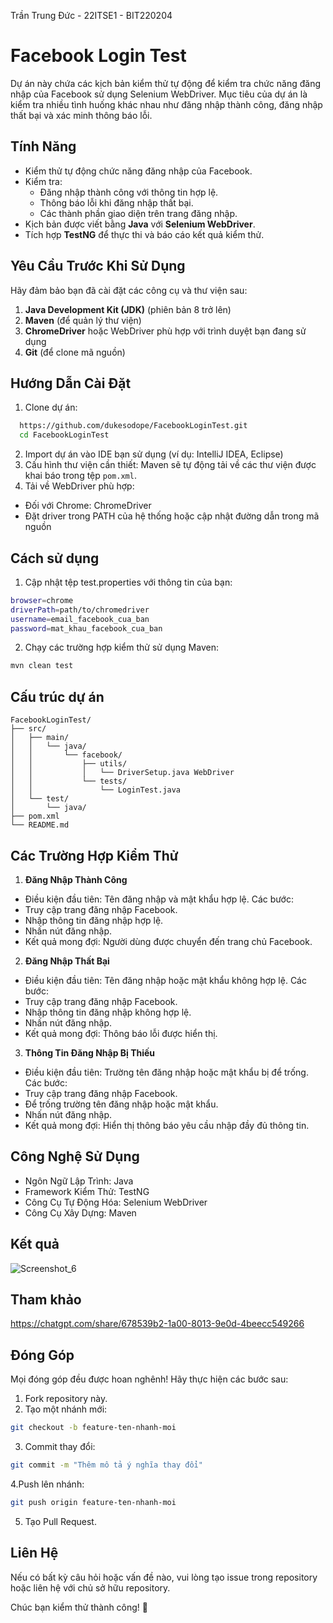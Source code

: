 Trần Trung Đức - 22ITSE1 - BIT220204
# Facebook Login Test
Dự án này chứa các kịch bản kiểm thử tự động để kiểm tra chức năng đăng nhập của Facebook sử dụng Selenium WebDriver. Mục tiêu của dự án là kiểm tra nhiều tình huống khác nhau như đăng nhập thành công, đăng nhập thất bại và xác minh thông báo lỗi.

## Tính Năng
- Kiểm thử tự động chức năng đăng nhập của Facebook.
- Kiểm tra:
  - Đăng nhập thành công với thông tin hợp lệ.
  - Thông báo lỗi khi đăng nhập thất bại.
  - Các thành phần giao diện trên trang đăng nhập.
- Kịch bản được viết bằng **Java** với **Selenium WebDriver**.
- Tích hợp **TestNG** để thực thi và báo cáo kết quả kiểm thử.
## Yêu Cầu Trước Khi Sử Dụng
Hãy đảm bảo bạn đã cài đặt các công cụ và thư viện sau:
1. **Java Development Kit (JDK)** (phiên bản 8 trở lên)
2. **Maven** (để quản lý thư viện)
3. **ChromeDriver** hoặc WebDriver phù hợp với trình duyệt bạn đang sử dụng
4. **Git** (để clone mã nguồn)

## Hướng Dẫn Cài Đặt

1. Clone dự án:
```bash
  https://github.com/dukesodope/FacebookLoginTest.git
  cd FacebookLoginTest
```
2. Import dự án vào IDE bạn sử dụng (ví dụ: IntelliJ IDEA, Eclipse)
3. Cấu hình thư viện cần thiết: Maven sẽ tự động tải về các thư viện được khai báo trong tệp `pom.xml`.
4. Tải về WebDriver phù hợp:
- Đối với Chrome: ChromeDriver
- Đặt driver trong PATH của hệ thống hoặc cập nhật đường dẫn trong mã nguồn

## Cách sử dụng
1. Cập nhật tệp test.properties với thông tin của bạn:
```bash
browser=chrome
driverPath=path/to/chromedriver
username=email_facebook_cua_ban
password=mat_khau_facebook_cua_ban
```
2. Chạy các trường hợp kiểm thử sử dụng Maven:
```bash
mvn clean test
```
## Cấu trúc dự án
    FacebookLoginTest/
    ├── src/
    │   ├── main/
    │   │   └── java/
    │   │       └── facebook/
    │   │           ├── utils/                 
    │   │           │   └── DriverSetup.java WebDriver
    │   │           └── tests/                
    │   │               └── LoginTest.java   
    │   └── test/
    │       └── java/                      
    ├── pom.xml                              
    └── README.md                           
## Các Trường Hợp Kiểm Thử
1. **Đăng Nhập Thành Công**
- Điều kiện đầu tiên: Tên đăng nhập và mật khẩu hợp lệ.
Các bước:
- Truy cập trang đăng nhập Facebook.
- Nhập thông tin đăng nhập hợp lệ.
- Nhấn nút đăng nhập.
- Kết quả mong đợi: Người dùng được chuyển đến trang chủ Facebook.
2. **Đăng Nhập Thất Bại**
- Điều kiện đầu tiên: Tên đăng nhập hoặc mật khẩu không hợp lệ.
Các bước:
- Truy cập trang đăng nhập Facebook.
- Nhập thông tin đăng nhập không hợp lệ.
- Nhấn nút đăng nhập.
- Kết quả mong đợi: Thông báo lỗi được hiển thị.
3. **Thông Tin Đăng Nhập Bị Thiếu**
- Điều kiện đầu tiên: Trường tên đăng nhập hoặc mật khẩu bị để trống.
Các bước:
- Truy cập trang đăng nhập Facebook.
- Để trống trường tên đăng nhập hoặc mật khẩu.
- Nhấn nút đăng nhập.
- Kết quả mong đợi: Hiển thị thông báo yêu cầu nhập đầy đủ thông tin.
## Công Nghệ Sử Dụng
- Ngôn Ngữ Lập Trình: Java
- Framework Kiểm Thử: TestNG
- Công Cụ Tự Động Hóa: Selenium WebDriver
- Công Cụ Xây Dựng: Maven
## Kết quả
![Screenshot_6](https://github.com/user-attachments/assets/c923c3df-5716-4d8f-835b-997d0beac81a)

## Tham khảo
https://chatgpt.com/share/678539b2-1a00-8013-9e0d-4beecc549266
## Đóng Góp
Mọi đóng góp đều được hoan nghênh! Hãy thực hiện các bước sau:

1. Fork repository này.
2. Tạo một nhánh mới:
```bash
git checkout -b feature-ten-nhanh-moi
```
3. Commit thay đổi:
```bash
git commit -m "Thêm mô tả ý nghĩa thay đổi"
```
4.Push lên nhánh:
```bash
git push origin feature-ten-nhanh-moi
```
5. Tạo Pull Request.
## Liên Hệ
Nếu có bất kỳ câu hỏi hoặc vấn đề nào, vui lòng tạo issue trong repository hoặc liên hệ với chủ sở hữu repository.

Chúc bạn kiểm thử thành công! 🎉
